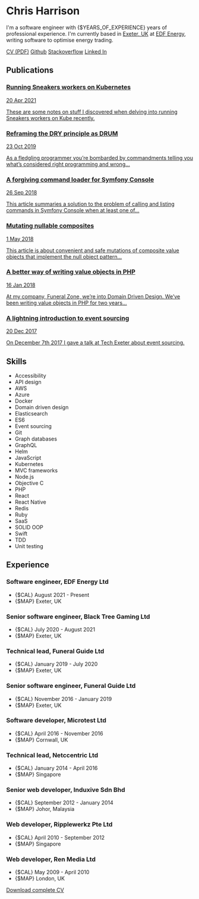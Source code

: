 # Chris Harrison

<section>

<p id="shout-out" markdown="1">

I'm a software engineer with {$YEARS_OF_EXPERIENCE} years of professional experience.
I'm currently based in [Exeter, UK](https://www.flickr.com/photos/131736056@N05/35240658905) at [EDF Energy](https://edfenergy.com), writing software to optimise energy trading.

</p>

<nav id="buttons">
    <a href="chris-harrison-cv.pdf" target="_blank" class="ink-button"><i class="fa fa-download" aria-hidden="true"></i> CV (PDF)</a>
    <a href="https://github.com/chrisharrison" target="_blank" class="ink-button"><i class="fa fa-github" aria-hidden="true"></i> Github</a>
    <a href="https://stackoverflow.com/users/198123/chris-harrison" target="_blank" class="ink-button"><i class="fa fa-stack-overflow" aria-hidden="true"></i> Stackoverflow</a>
    <a href="https://linkedin.com/in/chris-harrison" target="_blank" class="ink-button"><i class="fa fa-linkedin-square" aria-hidden="true"></i> Linked In</a>
</nav>

</section>

<section id="publications" markdown="1">

## Publications

<div id="publication-list">

<div id="publication">
<a markdown="1" href="https://c-harrison.medium.com/running-sneakers-workers-on-kubernetes-f833126fef39" target="_blank">

### Running Sneakers workers on Kubernetes

20 Apr 2021

These are some notes on stuff I discovered when delving into running Sneakers workers on Kube recently.

</a>
</div>

<div id="publication">
<a markdown="1" href="https://c-harrison.medium.com/reframing-the-dry-principle-as-drum-b5fad0635408" target="_blank">

### Reframing the DRY principle as DRUM

23 Oct 2019

As a fledgling programmer you’re bombarded by commandments telling you what’s considered right programming and wrong...

</a>
</div>

<div id="publication">
<a markdown="1" href="https://c-harrison.medium.com/a-forgiving-command-loader-for-symfony-console-171dac5678a1" target="_blank">

### A forgiving command loader for Symfony Console

26 Sep 2018

This article summaries a solution to the problem of calling and listing commands in Symfony Console when at least one of...

</a>
</div>

<div id="publication">
<a markdown="1" href="https://c-harrison.medium.com/mutating-nullable-composites-198d6ff2d551" target="_blank">

### Mutating nullable composites

1 May 2018

This article is about convenient and safe mutations of composite value objects that implement the null object pattern...

</a>
</div>

<div id="publication">
<a markdown="1" href="https://c-harrison.medium.com/a-better-way-of-writing-value-objects-in-php-d4e224de133" target="_blank">

### A better way of writing value objects in PHP

16 Jan 2018

At my company, Funeral Zone, we’re into Domain Driven Design. We’ve been writing value objects in PHP for two years...

</a>
</div>

<div id="publication">
<a markdown="1" href="https://c-harrison.medium.com/a-lightning-introduction-to-event-sourcing-455cac8da05d" target="_blank">

### A lightning introduction to event sourcing

20 Dec 2017

On December 7th 2017 I gave a talk at Tech Exeter about event sourcing.

</a>
</div>

</div>

</section>

<section id="skills" markdown="1">

## Skills

* Accessibility
* API design
* AWS
* Azure
* Docker
* Domain driven design
* Elasticsearch
* ES6
* Event sourcing
* Git
* Graph databases
* GraphQL
* Helm
* JavaScript
* Kubernetes
* MVC frameworks
* Node.js
* Objective C
* PHP
* React
* React Native
* Redis
* Ruby
* SaaS
* SOLID OOP
* Swift
* TDD
* Unit testing

</section>

<section id="experience" markdown="1">

## Experience

### Software engineer, EDF Energy Ltd
* {$CAL} August 2021 - Present
* {$MAP} Exeter, UK

### Senior software engineer, Black Tree Gaming Ltd

* {$CAL} July 2020 - August 2021
* {$MAP} Exeter, UK

### Technical lead, Funeral Guide Ltd

* {$CAL} January 2019 - July 2020
* {$MAP} Exeter, UK

### Senior software engineer, Funeral Guide Ltd

* {$CAL} November 2016 - January 2019
* {$MAP} Exeter, UK

### Software developer, Microtest Ltd

* {$CAL} April 2016 - November 2016
* {$MAP} Cornwall, UK

### Technical lead, Netccentric Ltd

* {$CAL} January 2014 - April 2016
* {$MAP} Singapore

### Senior web developer, Induxive Sdn Bhd

* {$CAL} September 2012 - January 2014
* {$MAP} Johor, Malaysia

### Web developer, Ripplewerkz Pte Ltd

* {$CAL} April 2010 - September 2012
* {$MAP} Singapore

### Web developer, Ren Media Ltd

* {$CAL} May 2009 - April 2010
* {$MAP} London, UK

<p><a href="chris-harrison-cv.pdf" target="_blank" class="ink-button"><i class="fa fa-download" aria-hidden="true"></i> Download complete CV</a></p>

</section>
